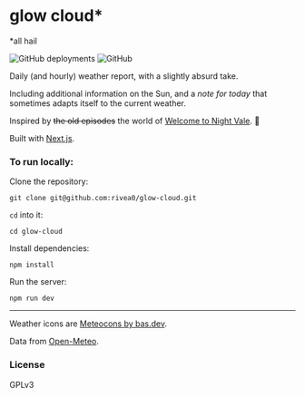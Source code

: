 # glow cloud*

*all hail

![GitHub deployments](https://img.shields.io/github/deployments/rivea0/glow-cloud/production?logo=vercel&logoColor=white&label=vercel&labelColor=5b5b5b&color=7EF8A1)
![GitHub](https://img.shields.io/github/license/rivea0/glow-cloud?color=A17EF8)

Daily (and hourly) weather report, with a slightly absurd take.

Including additional information on the Sun, and a _note for today_ that sometimes adapts itself to the current weather.

Inspired by ~~the old episodes~~ the world of [Welcome to Night Vale](https://www.welcometonightvale.com/). 💜

Built with [Next.js](https://nextjs.org/).

### To run locally:

Clone the repository:

```
git clone git@github.com:rivea0/glow-cloud.git
```

`cd` into it:

```
cd glow-cloud
```

Install dependencies:

```
npm install
```

Run the server:

```
npm run dev
```

---

Weather icons are [Meteocons by bas.dev](https://bas.dev/work/meteocons).

Data from [Open-Meteo](https://open-meteo.com/en/docs).

### License
GPLv3
